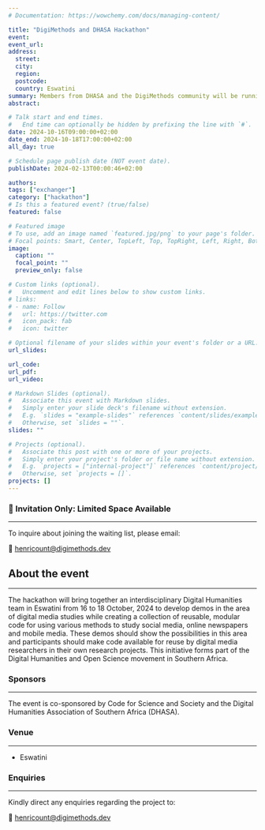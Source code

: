 ```yaml
---
# Documentation: https://wowchemy.com/docs/managing-content/

title: "DigiMethods and DHASA Hackathon"
event: 
event_url: 
address:
  street: 
  city: 
  region: 
  postcode: 
  country: Eswatini
summary: Members from DHASA and the DigiMethods community will be running an innovative hackathon to develop demos in the area of digital media studies while creating a collection of reusable, modular code for using various methods to study social media, online newspapers and mobile media.
abstract: 

# Talk start and end times.
#   End time can optionally be hidden by prefixing the line with `#`.
date: 2024-10-16T09:00:00+02:00
date_end: 2024-10-18T17:00:00+02:00
all_day: true

# Schedule page publish date (NOT event date).
publishDate: 2024-02-13T00:00:46+02:00

authors: 
tags: ["exchanger"]
category: ["hackathon"]
# Is this a featured event? (true/false)
featured: false

# Featured image
# To use, add an image named `featured.jpg/png` to your page's folder. 
# Focal points: Smart, Center, TopLeft, Top, TopRight, Left, Right, BottomLeft, Bottom, BottomRight.
image:
  caption: ""
  focal_point: ""
  preview_only: false

# Custom links (optional).
#   Uncomment and edit lines below to show custom links.
# links:
# - name: Follow
#   url: https://twitter.com
#   icon_pack: fab
#   icon: twitter

# Optional filename of your slides within your event's folder or a URL.
url_slides:

url_code:
url_pdf: 
url_video:

# Markdown Slides (optional).
#   Associate this event with Markdown slides.
#   Simply enter your slide deck's filename without extension.
#   E.g. `slides = "example-slides"` references `content/slides/example-slides.md`.
#   Otherwise, set `slides = ""`.
slides: ""

# Projects (optional).
#   Associate this post with one or more of your projects.
#   Simply enter your project's folder or file name without extension.
#   E.g. `projects = ["internal-project"]` references `content/project/deep-learning/index.md`.
#   Otherwise, set `projects = []`.
projects: []
---
```



### __🚨 Invitation Only: Limited Space Available__
---

 To inquire about joining the waiting list, please email: 

 📧  [henricount@digimethods.dev](mailto:henricount@digimethods.dev)


## About the event
---

The hackathon will bring together an interdisciplinary Digital Humanities team in Eswatini from 16 to 18 October,  2024 to develop demos in the area of digital media studies while creating a collection of reusable, modular code for using various methods to study social media, online newspapers and mobile media. These demos should show the possibilities in this area and participants should make code available for reuse by digital media researchers in their own research projects. This initiative forms part of the Digital Humanities and Open Science movement in Southern Africa.

### Sponsors
---

The event is co-sponsored by Code for Science and Society and the Digital Humanities Association of Southern Africa (DHASA). 

### Venue
---

  - Eswatini

### Enquiries
---

Kindly direct any enquiries regarding the project to:

📧 [henricount@digimethods.dev](mailto:henricount@digimethods.dev)

